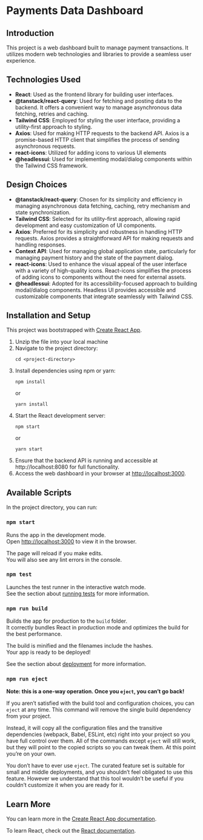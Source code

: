 # Payments Data Dashboard

## Introduction

This project is a web dashboard built to manage payment transactions. It utilizes modern web technologies and libraries to provide a seamless user experience.

## Technologies Used

- **React**: Used as the frontend library for building user interfaces.
- **@tanstack/react-query**: Used for fetching and posting data to the backend. It offers a convenient way to manage asynchronous data fetching, retries and caching.
- **Tailwind CSS**: Employed for styling the user interface, providing a utility-first approach to styling.
- **Axios**: Used for making HTTP requests to the backend API. Axios is a promise-based HTTP client that simplifies the process of sending asynchronous requests.
- **react-icons**: Utilized for adding icons to various UI elements
- **@headlessui**: Used for implementing modal/dialog components within the Tailwind CSS framework.

## Design Choices

- **@tanstack/react-query**: Chosen for its simplicity and efficiency in managing asynchronous data fetching, caching, retry mechanism and state synchronization.
- **Tailwind CSS**: Selected for its utility-first approach, allowing rapid development and easy customization of UI components.
- **Axios**: Preferred for its simplicity and robustness in handling HTTP requests. Axios provides a straightforward API for making requests and handling responses.
- **Context API**: Used for managing global application state, particularly for managing payment history and the state of the payment dialog.
- **react-icons**: Used to enhance the visual appeal of the user interface with a variety of high-quality icons. React-icons simplifies the process of adding icons to components without the need for external assets.
- **@headlessui**: Adopted for its accessibility-focused approach to building modal/dialog components. Headless UI provides accessible and customizable components that integrate seamlessly with Tailwind CSS.

## Installation and Setup

This project was bootstrapped with [Create React App](https://github.com/facebook/create-react-app).

1. Unzip the file into your local machine
2. Navigate to the project directory:
   ```
   cd <project-directory>
   ```
3. Install dependencies using npm or yarn:
   ```
   npm install
   ```
   or
   ```
   yarn install
   ```
4. Start the React development server:
   ```
   npm start
   ```
   or
   ```
   yarn start
   ```
5. Ensure that the backend API is running and accessible at http://localhost:8080 for full functionality.
6. Access the web dashboard in your browser at [http://localhost:3000](http://localhost:3000).

## Available Scripts

In the project directory, you can run:

### `npm start`

Runs the app in the development mode.\
Open [http://localhost:3000](http://localhost:3000) to view it in the browser.

The page will reload if you make edits.\
You will also see any lint errors in the console.

### `npm test`

Launches the test runner in the interactive watch mode.\
See the section about [running tests](https://facebook.github.io/create-react-app/docs/running-tests) for more information.

### `npm run build`

Builds the app for production to the `build` folder.\
It correctly bundles React in production mode and optimizes the build for the best performance.

The build is minified and the filenames include the hashes.\
Your app is ready to be deployed!

See the section about [deployment](https://facebook.github.io/create-react-app/docs/deployment) for more information.

### `npm run eject`

**Note: this is a one-way operation. Once you `eject`, you can’t go back!**

If you aren’t satisfied with the build tool and configuration choices, you can `eject` at any time. This command will remove the single build dependency from your project.

Instead, it will copy all the configuration files and the transitive dependencies (webpack, Babel, ESLint, etc) right into your project so you have full control over them. All of the commands except `eject` will still work, but they will point to the copied scripts so you can tweak them. At this point you’re on your own.

You don’t have to ever use `eject`. The curated feature set is suitable for small and middle deployments, and you shouldn’t feel obligated to use this feature. However we understand that this tool wouldn’t be useful if you couldn’t customize it when you are ready for it.

## Learn More

You can learn more in the [Create React App documentation](https://facebook.github.io/create-react-app/docs/getting-started).

To learn React, check out the [React documentation](https://reactjs.org/).
